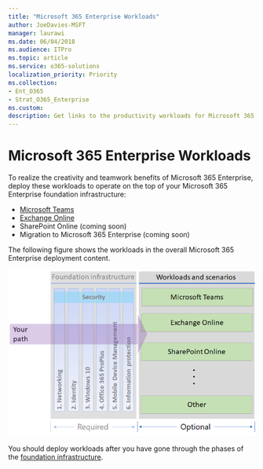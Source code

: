 ```yaml
---
title: "Microsoft 365 Enterprise Workloads"
author: JoeDavies-MSFT
manager: laurawi
ms.date: 06/04/2018
ms.audience: ITPro
ms.topic: article
ms.service: o365-solutions
localization_priority: Priority
ms.collection: 
- Ent_O365
- Strat_O365_Enterprise
ms.custom:
description: Get links to the productivity workloads for Microsoft 365 Enterprise in your organization.
---
```


# Microsoft 365 Enterprise Workloads

To realize the creativity and teamwork benefits of Microsoft 365 Enterprise, deploy these workloads to operate on the top of your Microsoft 365 Enterprise foundation infrastructure:

- [Microsoft Teams](teams-workload.md)
- [Exchange Online](exchangeonline-workload.md)
- SharePoint Online (coming soon)
- Migration to Microsoft 365 Enterprise (coming soon)


The following figure shows the workloads in the overall Microsoft 365 Enterprise deployment content.

![](./media/deploy-workloads/m365-deploy-content-arch-workloads.png)

You should deploy workloads after you have gone through the phases of the [foundation infrastructure](deploy-foundation-infrastructure.md).
